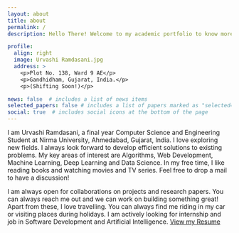 ```yaml
---
layout: about
title: about
permalink: /
description: Hello There! Welcome to my academic portfolio to know more about me!

profile:
  align: right
  image: Urvashi Ramdasani.jpg
  address: >
    <p>Plot No. 138, Ward 9 AE</p>
    <p>Gandhidham, Gujarat, India.</p>
    <p>(Shifting Soon!)</p>

news: false  # includes a list of news items
selected_papers: false # includes a list of papers marked as "selected={true}"
social: true  # includes social icons at the bottom of the page
---
```


I am Urvashi Ramdasani, a final year Computer Science and Engineering Student at Nirma University, Ahmedabad, Gujarat, India. I love exploring new fields. I always look forward to develop efficient solutions to existing problems. My key areas of interest are Algorithms, Web Development, Machine Learning, Deep Learning and Data Science. In my free time, I like reading books and watching movies and TV series. Feel free to drop a mail to have a discussion! 

I am always open for collaborations on projects and research papers. You can always reach me out and we can work on building something great! Apart from these, I love travelling. You can always find me riding in my car or visiting places during holidays. I am actively looking for internship and job in Software Development and Artificial Intelligence. [View my Resume](https://docs.google.com/gview?url=&embedded=true)